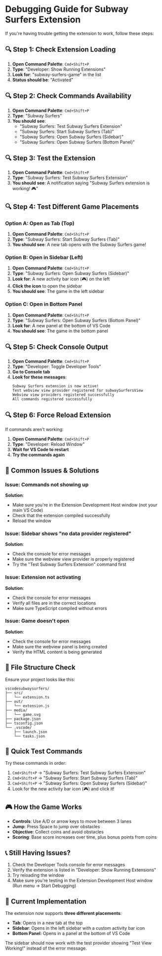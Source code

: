 # Debugging Guide for Subway Surfers Extension

If you're having trouble getting the extension to work, follow these steps:

## 🔍 **Step 1: Check Extension Loading**

1. **Open Command Palette**: `Cmd+Shift+P`
2. **Type**: "Developer: Show Running Extensions"
3. **Look for**: "subway-surfers-game" in the list
4. **Status should be**: "Activated"

## 🔍 **Step 2: Check Commands Availability**

1. **Open Command Palette**: `Cmd+Shift+P`
2. **Type**: "Subway Surfers"
3. **You should see**:
   - "Subway Surfers: Test Subway Surfers Extension"
   - "Subway Surfers: Start Subway Surfers (Tab)"
   - "Subway Surfers: Open Subway Surfers (Sidebar)"
   - "Subway Surfers: Open Subway Surfers (Bottom Panel)"

## 🔍 **Step 3: Test the Extension**

1. **Open Command Palette**: `Cmd+Shift+P`
2. **Type**: "Subway Surfers: Test Subway Surfers Extension"
3. **You should see**: A notification saying "Subway Surfers extension is working! 🎮"

## 🔍 **Step 4: Test Different Game Placements**

### **Option A: Open as Tab (Top)**
1. **Open Command Palette**: `Cmd+Shift+P`
2. **Type**: "Subway Surfers: Start Subway Surfers (Tab)"
3. **You should see**: A new tab opens with the Subway Surfers game!

### **Option B: Open in Sidebar (Left)**
1. **Open Command Palette**: `Cmd+Shift+P`
2. **Type**: "Subway Surfers: Open Subway Surfers (Sidebar)"
3. **Look for**: A new activity bar icon (🎮) on the left
4. **Click the icon** to open the sidebar
5. **You should see**: The game in the left sidebar

### **Option C: Open in Bottom Panel**
1. **Open Command Palette**: `Cmd+Shift+P`
2. **Type**: "Subway Surfers: Open Subway Surfers (Bottom Panel)"
3. **Look for**: A new panel at the bottom of VS Code
4. **You should see**: The game in the bottom panel

## 🔍 **Step 5: Check Console Output**

1. **Open Command Palette**: `Cmd+Shift+P`
2. **Type**: "Developer: Toggle Developer Tools"
3. **Go to Console tab**
4. **Look for these messages**:
   ```
   Subway Surfers extension is now active!
   Test webview view provider registered for subwaySurfersView
   Webview view providers registered successfully
   All commands registered successfully
   ```

## 🔍 **Step 6: Force Reload Extension**

If commands aren't working:
1. **Open Command Palette**: `Cmd+Shift+P`
2. **Type**: "Developer: Reload Window"
3. **Wait for VS Code to restart**
4. **Try the commands again**

## 🚨 **Common Issues & Solutions**

### **Issue**: Commands not showing up
**Solution**: 
- Make sure you're in the Extension Development Host window (not your main VS Code)
- Check that the extension compiled successfully
- Reload the window

### **Issue**: Sidebar shows "no data provider registered"
**Solution**:
- Check the console for error messages
- Make sure the webview view provider is properly registered
- Try the "Test Subway Surfers Extension" command first

### **Issue**: Extension not activating
**Solution**:
- Check the console for error messages
- Verify all files are in the correct locations
- Make sure TypeScript compiled without errors

### **Issue**: Game doesn't open
**Solution**:
- Check the console for error messages
- Make sure the webview panel is being created
- Verify the HTML content is being generated

## 📁 **File Structure Check**

Ensure your project looks like this:
```
vscodesubwaysurfers/
├── src/
│   └── extension.ts
├── out/
│   └── extension.js
├── media/
│   └── game.svg
├── package.json
├── tsconfig.json
└── .vscode/
    ├── launch.json
    └── tasks.json
```

## 🎯 **Quick Test Commands**

Try these commands in order:

1. `Cmd+Shift+P` → "Subway Surfers: Test Subway Surfers Extension"
2. `Cmd+Shift+P` → "Subway Surfers: Start Subway Surfers (Tab)"
3. `Cmd+Shift+P` → "Subway Surfers: Open Subway Surfers (Sidebar)"
4. Look for the new activity bar icon (🎮) and click it!

## 🎮 **How the Game Works**

- **Controls**: Use A/D or arrow keys to move between 3 lanes
- **Jump**: Press Space to jump over obstacles
- **Objective**: Collect coins and avoid obstacles
- **Scoring**: Base score increases over time, plus bonus points from coins

## 📞 **Still Having Issues?**

1. Check the Developer Tools console for error messages
2. Verify the extension is listed in "Developer: Show Running Extensions"
3. Try reloading the window
4. Make sure you're testing in the Extension Development Host window (Run menu → Start Debugging)

## 🔧 **Current Implementation**

The extension now supports **three different placements**:
- **Tab**: Opens in a new tab at the top
- **Sidebar**: Opens in the left sidebar with a custom activity bar icon
- **Bottom Panel**: Opens in a panel at the bottom of VS Code

The sidebar should now work with the test provider showing "Test View Working!" instead of the error message.
